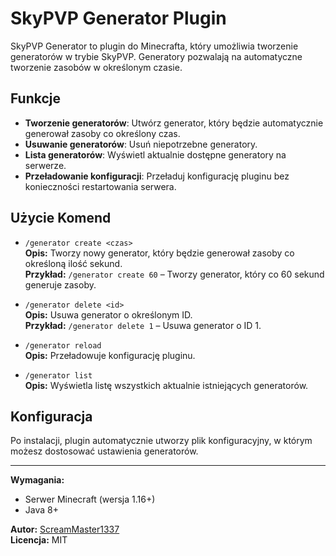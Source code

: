 # SkyPVP Generator Plugin

SkyPVP Generator to plugin do Minecrafta, który umożliwia tworzenie generatorów w trybie SkyPVP. Generatory pozwalają na automatyczne tworzenie zasobów w określonym czasie.

## Funkcje
- **Tworzenie generatorów**: Utwórz generator, który będzie automatycznie generował zasoby co określony czas.
- **Usuwanie generatorów**: Usuń niepotrzebne generatory.
- **Lista generatorów**: Wyświetl aktualnie dostępne generatory na serwerze.
- **Przeładowanie konfiguracji**: Przeładuj konfigurację pluginu bez konieczności restartowania serwera.

## Użycie Komend

- `/generator create <czas>`  
  **Opis:** Tworzy nowy generator, który będzie generował zasoby co określoną ilość sekund.  
  **Przykład:** `/generator create 60` – Tworzy generator, który co 60 sekund generuje zasoby.

- `/generator delete <id>`  
  **Opis:** Usuwa generator o określonym ID.  
  **Przykład:** `/generator delete 1` – Usuwa generator o ID 1.

- `/generator reload`  
  **Opis:** Przeładowuje konfigurację pluginu.

- `/generator list`  
  **Opis:** Wyświetla listę wszystkich aktualnie istniejących generatorów.

## Konfiguracja

Po instalacji, plugin automatycznie utworzy plik konfiguracyjny, w którym możesz dostosować ustawienia generatorów.

---

**Wymagania:**
- Serwer Minecraft (wersja 1.16+)
- Java 8+

**Autor:** [ScreamMaster1337](https://github.com/ScreamMaster1337)  
**Licencja:** MIT

